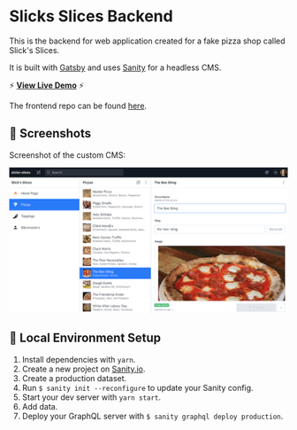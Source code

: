 # Slicks Slices Backend

This is the backend for web application created for a fake pizza shop called Slick's Slices.

It is built with [Gatsby](https://www.gatsbyjs.com/) and uses [Sanity](https://www.sanity.io/) for a headless CMS.

⚡️ **[View Live Demo](https://slicks-slices.netlify.app/)** ⚡️



The frontend repo can be found [here](https://github.com/jrapala/slicks-slices-frontend).



## 📸 Screenshots

Screenshot of the custom CMS:

![Slick's Slices Backend Screenshot](./docs/backend.png)



## 🚀 Local Environment Setup

1. Install dependencies with `yarn`.
2. Create a new project on [Sanity.io](https://www.sanity.io/).
3. Create a production dataset.
4. Run `$ sanity init --reconfigure` to update your Sanity config.
5. Start your dev server with `yarn start`.
6. Add data.
7. Deploy your GraphQL server with `$ sanity graphql deploy production`.

